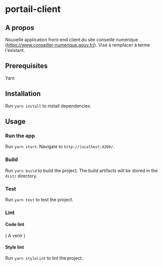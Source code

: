 # portail-client

## A propos
Nouvelle application front-end client du site conseillé numérique (https://www.conseiller-numerique.gouv.fr/).
Vise à remplacer à terme l'existant.

## Prerequisites

Yarn

## Installation

Run `yarn install` to install dependencies.

## Usage

### Run the app

Run `yarn start`. Navigate to `http://localhost:4200/`.

### Build

Run `yarn build` to build the project. The build artifacts will be stored in the `dist/` directory.

### Test

Run `yarn test` to test the project.

### Lint
#### Code lint
( A venir )

#### Style lint

Run `yarn stylelint` to lint the project.
